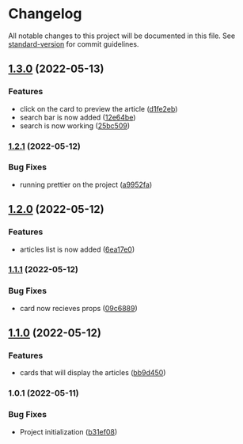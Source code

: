 # Changelog

All notable changes to this project will be documented in this file. See [standard-version](https://github.com/conventional-changelog/standard-version) for commit guidelines.

## [1.3.0](https://github.com/kareemelshafey/mobileNews/compare/v1.2.1...v1.3.0) (2022-05-13)


### Features

* click on the card to preview the article ([d1fe2eb](https://github.com/kareemelshafey/mobileNews/commit/d1fe2ebc99b8320e7ab2b0f2870dc3a67da3b30c))
* search bar is now added ([12e64be](https://github.com/kareemelshafey/mobileNews/commit/12e64be79c4c56fc19d609f2aeebb309370fc85f))
* search is now working ([25bc509](https://github.com/kareemelshafey/mobileNews/commit/25bc5092efcfd2aed6e858450de40a5d0d484d26))

### [1.2.1](https://github.com/kareemelshafey/mobileNews/compare/v1.2.0...v1.2.1) (2022-05-12)


### Bug Fixes

* running prettier on the project ([a9952fa](https://github.com/kareemelshafey/mobileNews/commit/a9952fa97af33d0ddda97e4739502612f94b8728))

## [1.2.0](https://github.com/kareemelshafey/mobileNews/compare/v1.1.1...v1.2.0) (2022-05-12)

### Features

- articles list is now added ([6ea17e0](https://github.com/kareemelshafey/mobileNews/commit/6ea17e0116825a3917035a59a2aef6ca964a529e))

### [1.1.1](https://github.com/kareemelshafey/mobileNews/compare/v1.1.0...v1.1.1) (2022-05-12)

### Bug Fixes

- card now recieves props ([09c6889](https://github.com/kareemelshafey/mobileNews/commit/09c688994b3d8bc89a01077db246db89811f4163))

## [1.1.0](https://github.com/kareemelshafey/mobileNews/compare/v1.0.1...v1.1.0) (2022-05-12)

### Features

- cards that will display the articles ([bb9d450](https://github.com/kareemelshafey/mobileNews/commit/bb9d45016ee89ec67f2c90c14cd809ada1120f16))

### 1.0.1 (2022-05-11)

### Bug Fixes

- Project initialization ([b31ef08](https://github.com/kareemelshafey/mobileNews/commit/b31ef0821c739bbdacd3ed00dd71ac742226a6cd))
